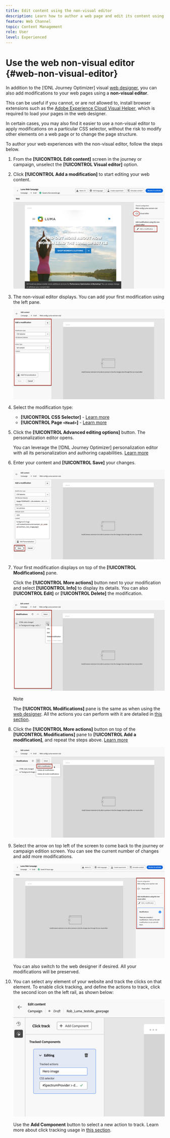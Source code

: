 ```yaml
---
title: Edit content using the non-visual editor
description: Learn how to author a web page and edit its content using the Journey Optimizer non-visual editor
feature: Web Channel
topic: Content Management
role: User
level: Experienced
---
```

# Use the web non-visual editor {#web-non-visual-editor}

In addition to the [!DNL Journey Optimizer] visual [web designer](web-visual-editor.md), you can also add modifications to your web pages using a **non-visual editor**.

This can be useful if you cannot, or are not allowed to, install browser extensions such as the [Adobe Experience Cloud Visual Helper](web-prerequisites.md#visual-authoring-prerequisites), which is required to load your pages in the web designer.

In certain cases, you may also find it easier to use a non-visual editor to apply modifications on a particular CSS selector, without the risk to modify other elements on a web page or to change the page structure.
 
To author your web experiences with the non-visual editor, follow the steps below.

1. From the **[!UICONTROL Edit content]** screen in the journey or campaign, unselect the **[!UICONTROL Visual editor]** option.

1. Click **[!UICONTROL Add a modification]** to start editing your web content.

    ![](assets/web-campaign-add-modification-button.png)

1. The non-visual editor displays. You can add your first modification using the left pane.

    ![](assets/web-non-visual-editor.png)

1. Select the modification type:

    * **[!UICONTROL CSS Selector]** - [Learn more](manage-web-modifications.md#css-selector)
    * **[!UICONTROL Page `<Head>`]** - [Learn more](manage-web-modifications.md#page-head)

1. Click the **[!UICONTROL Advanced editing options]** button. The personalization editor opens.

    You can leverage the [!DNL Journey Optimizer] personalization editor with all its personalization and authoring capabilities. [Learn more](../personalization/personalization-build-expressions.md)

1. Enter your content and **[!UICONTROL Save]** your changes.

    ![](assets/web-non-visual-editor-ex-save.png)

1. Your first modification displays on top of the **[!UICONTROL Modifications]** pane.

    Click the **[!UICONTROL More actions]** button next to your modification and select **[!UICONTROL Info]** to display its details. You can also **[!UICONTROL Edit]** or **[!UICONTROL Delete]** the modification.

    ![](assets/web-non-visual-editor-ex-more.png)

    >[!NOTE]
    >
    >The **[!UICONTROL Modifications]** pane is the same as when using the [web designer](web-visual-editor.md). All the actions you can perform with it are detailed in [this section](manage-web-modifications.md#use-modifications-pane).

1. Click the **[!UICONTROL More actions]** button on top of the **[!UICONTROL Modifications]** pane to **[!UICONTROL Add a modification]**, and repeat the steps above. [Learn more](manage-web-modifications.md#add-modifications)

    ![](assets/web-non-visual-editor-more.png)

1. Select the arrow on top left of the screen to come back to the journey or campaign edition screen. You can see the current number of changes and add more modifications.

    ![](assets/web-campaign-modifications.png)

    You can also switch to the web designer if desired. All your modifications will be preserved.


1. You can select any element of your website and track the clicks on that element. To enable click tracking, and define the actions to track, click the second icon on the left rail, as shown below:
    
    ![](assets/web-campaign-click.png)

    Use the **Add Component** button to select a new action to track. Learn more about click tracking usage in [this section](monitor-web-experiences.md#use-click-tracking).
